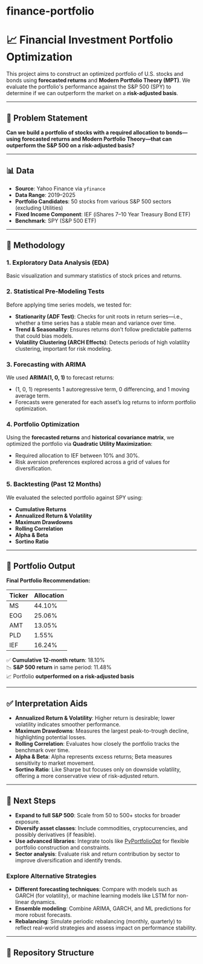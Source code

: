 # finance-portfolio

# 📈 Financial Investment Portfolio Optimization

This project aims to construct an optimized portfolio of U.S. stocks and bonds using **forecasted returns** and **Modern Portfolio Theory (MPT)**. We evaluate the portfolio's performance against the S&P 500 (SPY) to determine if we can outperform the market on a **risk-adjusted basis**.

---

## 🧠 Problem Statement

**Can we build a portfolio of stocks with a required allocation to bonds—using forecasted returns and Modern Portfolio Theory—that can outperform the S&P 500 on a risk-adjusted basis?**

---

## 📊 Data

- **Source**: Yahoo Finance via `yfinance`
- **Data Range**: 2019–2025
- **Portfolio Candidates**: 50 stocks from various S&P 500 sectors (excluding Utilities)
- **Fixed Income Component**: IEF (iShares 7–10 Year Treasury Bond ETF)
- **Benchmark**: SPY (S&P 500 ETF)

---

## 🔧 Methodology

### 1. Exploratory Data Analysis (EDA)
Basic visualization and summary statistics of stock prices and returns.

### 2. Statistical Pre-Modeling Tests
Before applying time series models, we tested for:
- **Stationarity (ADF Test)**: Checks for unit roots in return series—i.e., whether a time series has a stable mean and variance over time.
- **Trend & Seasonality**: Ensures returns don’t follow predictable patterns that could bias models.
- **Volatility Clustering (ARCH Effects)**: Detects periods of high volatility clustering, important for risk modeling.

### 3. Forecasting with ARIMA
We used **ARIMA(1, 0, 1)** to forecast returns:
- (1, 0, 1) represents 1 autoregressive term, 0 differencing, and 1 moving average term.
- Forecasts were generated for each asset’s log returns to inform portfolio optimization.

### 4. Portfolio Optimization
Using the **forecasted returns** and **historical covariance matrix**, we optimized the portfolio via **Quadratic Utility Maximization**:
- Required allocation to IEF between 10% and 30%.
- Risk aversion preferences explored across a grid of values for diversification.

### 5. Backtesting (Past 12 Months)
We evaluated the selected portfolio against SPY using:
- **Cumulative Returns**
- **Annualized Return & Volatility**
- **Maximum Drawdowns**
- **Rolling Correlation**
- **Alpha & Beta**
- **Sortino Ratio**

---

## 📌 Portfolio Output

**Final Portfolio Recommendation:**

| Ticker | Allocation |
|--------|------------|
| MS     | 44.10%     |
| EOG    | 25.06%     |
| AMT    | 13.05%     |
| PLD    | 1.55%      |
| IEF    | 16.24%     |

✅ **Cumulative 12-month return**: 18.10%  
📉 **S&P 500 return** in same period: 11.48%  
📈 Portfolio **outperformed on a risk-adjusted basis**

---

## ✅ Interpretation Aids

- **Annualized Return & Volatility**: Higher return is desirable; lower volatility indicates smoother performance.
- **Maximum Drawdowns**: Measures the largest peak-to-trough decline, highlighting potential losses.
- **Rolling Correlation**: Evaluates how closely the portfolio tracks the benchmark over time.
- **Alpha & Beta**: Alpha represents excess returns; Beta measures sensitivity to market movement.
- **Sortino Ratio**: Like Sharpe but focuses only on downside volatility, offering a more conservative view of risk-adjusted return.

---

## 🚀 Next Steps

- **Expand to full S&P 500**: Scale from 50 to 500+ stocks for broader exposure.
- **Diversify asset classes**: Include commodities, cryptocurrencies, and possibly derivatives (if feasible).
- **Use advanced libraries**: Integrate tools like [PyPortfolioOpt](https://github.com/robertmartin8/PyPortfolioOpt) for flexible portfolio construction and constraints.
- **Sector analysis**: Evaluate risk and return contribution by sector to improve diversification and identify trends.

### Explore Alternative Strategies

- **Different forecasting techniques**: Compare with models such as GARCH (for volatility), or machine learning models like LSTM for non-linear dynamics.
- **Ensemble modeling**: Combine ARIMA, GARCH, and ML predictions for more robust forecasts.
- **Rebalancing**: Simulate periodic rebalancing (monthly, quarterly) to reflect real-world strategies and assess impact on performance stability.

---

## 📁 Repository Structure

